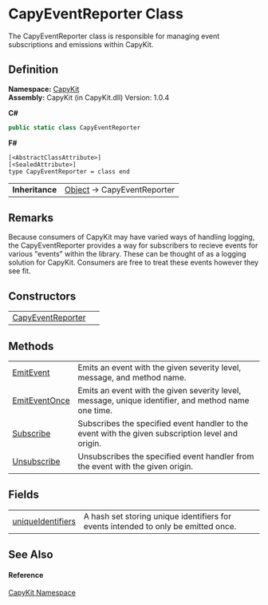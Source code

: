 # CapyEventReporter Class


The CapyEventReporter class is responsible for managing event subscriptions and emissions within CapyKit.



## Definition
**Namespace:** <a href="N_CapyKit.md">CapyKit</a>  
**Assembly:** CapyKit (in CapyKit.dll) Version: 1.0.4

**C#**
``` C#
public static class CapyEventReporter
```
**F#**
``` F#
[<AbstractClassAttribute>]
[<SealedAttribute>]
type CapyEventReporter = class end
```

<table><tr><td><strong>Inheritance</strong></td><td><a href="https://learn.microsoft.com/dotnet/api/system.object" target="_blank" rel="noopener noreferrer">Object</a>  →  CapyEventReporter</td></tr>
</table>



## Remarks
Because consumers of CapyKit may have varied ways of handling logging, the CapyEventReporter provides a way for subscribers to recieve events for various "events" within the library. These can be thought of as a logging solution for CapyKit. Consumers are free to treat these events however they see fit.

## Constructors
<table>
<tr>
<td><a href="M_CapyKit_CapyEventReporter__cctor.md">CapyEventReporter</a></td>
<td> </td></tr>
</table>

## Methods
<table>
<tr>
<td><a href="M_CapyKit_CapyEventReporter_EmitEvent.md">EmitEvent</a></td>
<td>Emits an event with the given severity level, message, and method name.</td></tr>
<tr>
<td><a href="M_CapyKit_CapyEventReporter_EmitEventOnce.md">EmitEventOnce</a></td>
<td>Emits an event with the given severity level, message, unique identifier, and method name one time.</td></tr>
<tr>
<td><a href="M_CapyKit_CapyEventReporter_Subscribe.md">Subscribe</a></td>
<td>Subscribes the specified event handler to the event with the given subscription level and origin.</td></tr>
<tr>
<td><a href="M_CapyKit_CapyEventReporter_Unsubscribe.md">Unsubscribe</a></td>
<td>Unsubscribes the specified event handler from the event with the given origin.</td></tr>
</table>

## Fields
<table>
<tr>
<td><a href="F_CapyKit_CapyEventReporter_uniqueIdentifiers.md">uniqueIdentifiers</a></td>
<td>A hash set storing unique identifiers for events intended to only be emitted once.</td></tr>
</table>

## See Also


#### Reference
<a href="N_CapyKit.md">CapyKit Namespace</a>  
